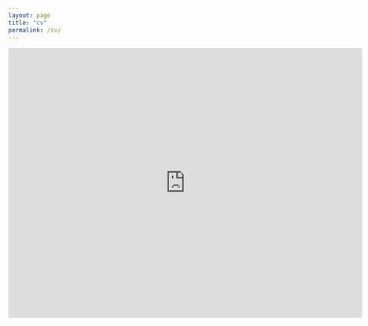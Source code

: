 ```yaml
---
layout: page
title: "cv"
permalink: /cv/
---
```

<embed src="https://drive.google.com/viewerng/
viewer?embedded=true&url=http://courtneyannjimenez.github.io/docs/CV_Jimenez.pdf" width="720" height="550">
